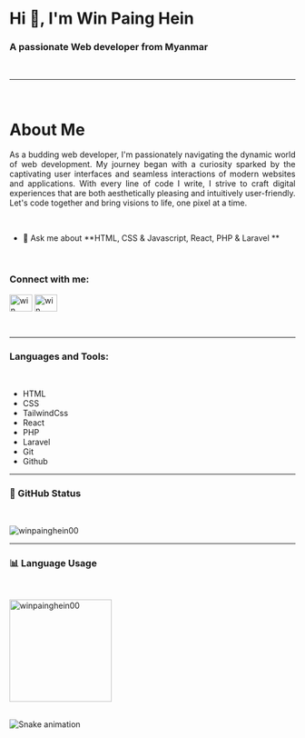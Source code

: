 <h1 align="left">Hi 👋, I'm Win Paing Hein</h1>
<h3 align="left">A passionate Web developer from Myanmar</h3>
<br>

<hr>

<br>

<h1>About Me</h3>
<p align="justify">As a budding web developer, I'm passionately navigating the dynamic world of web development. My journey began with a curiosity sparked by the captivating user interfaces and seamless interactions of modern websites and applications. With every line of code I write, I strive to craft digital experiences that are both aesthetically pleasing and intuitively user-friendly. Let's code together and bring visions to life, one pixel at a time.</p><br>

- 💬 Ask me about **HTML, CSS & Javascript, React, PHP &  Laravel **

<br>
<h3 align="left">Connect with me:</h3>
<p align="left">
<a href="https://linkedin.com/in/win paing hein" target="blank"><img align="center" src="https://raw.githubusercontent.com/rahuldkjain/github-profile-readme-generator/master/src/images/icons/Social/linked-in-alt.svg" alt="win paing hein" height="30" width="40" /></a>
<a href="https://fb.com/win paing hein" target="blank"><img align="center" src="https://raw.githubusercontent.com/rahuldkjain/github-profile-readme-generator/master/src/images/icons/Social/facebook.svg" alt="win paing hein" height="30" width="40" /></a>
</p>
<br>

<hr>

<h3 align="left">Languages and Tools:</h3>
<br>
<ul>
  <li>HTML</li>
  <li>CSS</li>
  <li>TailwindCss</li>
  <li>React</li>
  <li>PHP</li>
  <li>Laravel</li>
  <li>Git</li>
  <li>Github</li>
</ul>

<hr>

<h3>&#128640 GitHub Status</h3>
<br>
<p><img align="center" src="https://github-readme-stats.vercel.app/api?username=winpainghein00&show_icons=true&locale=en&theme=dark" alt="winpainghein00" /></p>

<hr>
<h3>&#128202; Language Usage</h3>
<br>
<p><img align="center"  height="180" src="https://github-readme-stats.vercel.app/api/top-langs?username=winpainghein00&show_icons=true&locale=en&layout=compact&theme=dark" alt="winpainghein00" /></p>

<br clear="both">
<img src="https://raw.githubusercontent.com/winpainghein00/winpainghein00/output/snake.svg" alt="Snake animation" />

###





